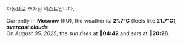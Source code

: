 
자동으로 추가된 텍스트입니다.

<!--START_SECTION:weather:moscow-->
Currently in **Moscow** (RU), the weather is: **21.7°C** (feels like **21.7°C**), ***overcast clouds***<br/>
On *August 05, 2025*, the *sun rises* at 🌅**04:42** and *sets* at 🌇**20:28**.
<!--END_SECTION:weather-->
